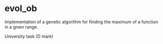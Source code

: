 # evol_ob
Implementation of a genetic algorithm for finding the maximum of a function in a given range.

University task (D mark)